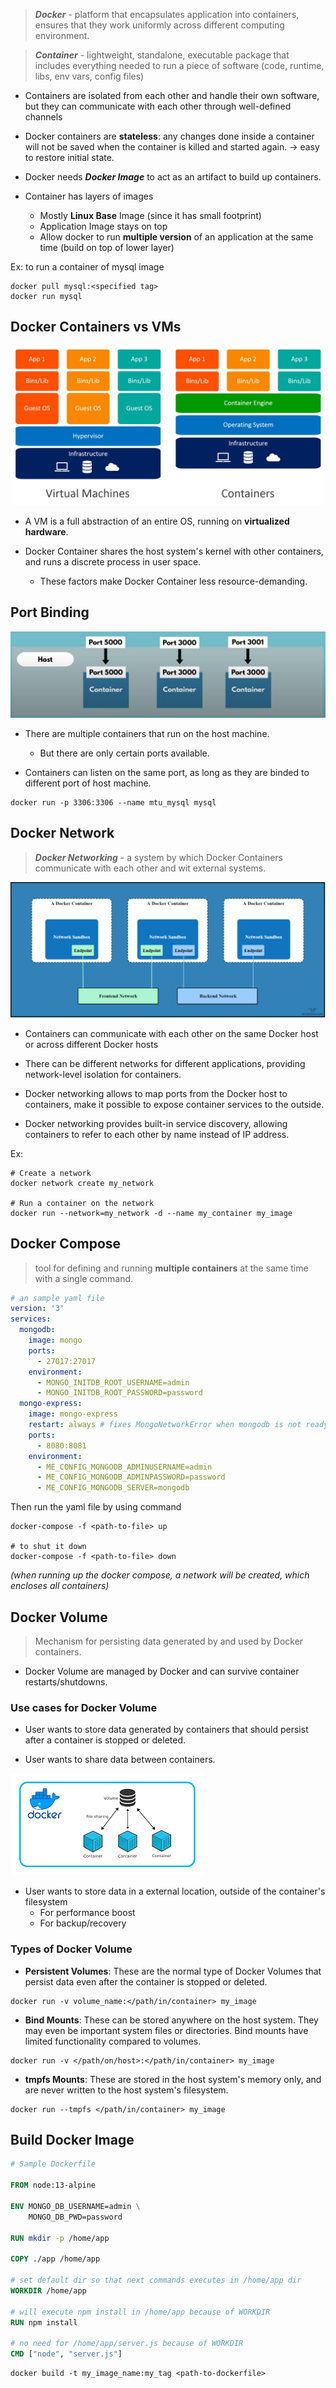 > _**Docker**_ - platform that encapsulates application into containers, ensures that they work uniformly across different computing environment.

> _**Container**_ - lightweight, standalone, executable package that includes everything needed to run a piece of software (code, runtime, libs, env vars, config files)

* Containers are isolated from each other and handle their own software, but they can communicate with each other through well-defined channels

* Docker containers are **stateless**: any changes done inside a container will not be saved when the container is killed and started again. -> easy to restore initial state.

* Docker needs _**Docker Image**_ to act as an artifact to build up containers.

* Container has layers of images
    * Mostly **Linux Base** Image (since it has small footprint)
    * Application Image stays on top
    * Allow docker to run **multiple version** of an application at the same time (build on top of lower layer)

Ex: to run a container of mysql image
```pwsh
docker pull mysql:<specified tag>
docker run mysql
```

## Docker Containers vs VMs
![Docker Containers vs VMs](/Images/docker-containerized-and-vm-transparent-bg.png)

* A VM is a full abstraction of an entire OS, running on **virtualized hardware**.

* Docker Container shares the host system's kernel with other containers, and runs a discrete process in user space.
    * These factors make Docker Container less resource-demanding.

## Port Binding
![Docker port binding](/Images/docker-port-binding.png)

* There are multiple containers that run on the host machine.
    * But there are only certain ports available.

* Containers can listen on the same port, as long as they are binded to different port of host machine.

```pwsh
docker run -p 3306:3306 --name mtu_mysql mysql
```

## Docker Network

> _**Docker Networking**_ - a system by which Docker Containers communicate with each other and wit external systems.

![Docker networking](/Images/docker-networking.png)

* Containers can communicate with each other on the same Docker host or across different Docker hosts

* There can be different networks for different applications, providing network-level isolation for containers.

* Docker networking allows to map ports from the Docker host to containers, make it possible to expose container services to the outside.

* Docker networking provides built-in service discovery, allowing containers to refer to each other by name instead of IP address.

Ex:
```pwsh
# Create a network
docker network create my_network

# Run a container on the network
docker run --network=my_network -d --name my_container my_image
```

## Docker Compose
> tool for defining and running **multiple containers** at the same time with a single command.

```yaml
# an sample yaml file
version: '3'
services:
  mongodb:
    image: mongo
    ports:
      - 27017:27017
    environment:
      - MONGO_INITDB_ROOT_USERNAME=admin
      - MONGO_INITDB_ROOT_PASSWORD=password
  mongo-express:
    image: mongo-express
    restart: always # fixes MongoNetworkError when mongodb is not ready when mongo-express starts
    ports:
      - 8080:8081
    environment:
      - ME_CONFIG_MONGODB_ADMINUSERNAME=admin
      - ME_CONFIG_MONGODB_ADMINPASSWORD=password
      - ME_CONFIG_MONGODB_SERVER=mongodb
```

Then run the yaml file by using command
```shell
docker-compose -f <path-to-file> up

# to shut it down
docker-compose -f <path-to-file> down
```

_(when running up the docker compose, a network will be created, which encloses all containers)_

## Docker Volume
> Mechanism for persisting data generated by and used by Docker containers. 

* Docker Volume are managed by Docker and can survive container restarts/shutdowns.

### Use cases for Docker Volume
* User wants to store data generated by containers that should persist after a container is stopped or deleted.

* User wants to share data between containers.

![Docker Volume share data](/Images/docker-volume.png)

* User wants to store data in a external location, outside of the container's filesystem
    * For performance boost
    * For backup/recovery

### Types of Docker Volume
* **Persistent Volumes**: These are the normal type of Docker Volumes that persist data even after the container is stopped or deleted.

```pwsh
docker run -v volume_name:</path/in/container> my_image
```

* **Bind Mounts**: These can be stored anywhere on the host system. They may even be important system files or directories. Bind mounts have limited functionality compared to volumes.

```pwsh
docker run -v </path/on/host>:</path/in/container> my_image
```

* **tmpfs Mounts**: These are stored in the host system's memory only, and are never written to the host system's filesystem.

```pwsh
docker run --tmpfs </path/in/container> my_image
```

## Build Docker Image

```dockerfile
# Sample Dockerfile

FROM node:13-alpine

ENV MONGO_DB_USERNAME=admin \
    MONGO_DB_PWD=password

RUN mkdir -p /home/app

COPY ./app /home/app

# set default dir so that next commands executes in /home/app dir
WORKDIR /home/app

# will execute npm install in /home/app because of WORKDIR
RUN npm install

# no need for /home/app/server.js because of WORKDIR
CMD ["node", "server.js"]
```

```pwsh
docker build -t my_image_name:my_tag <path-to-dockerfile>
```